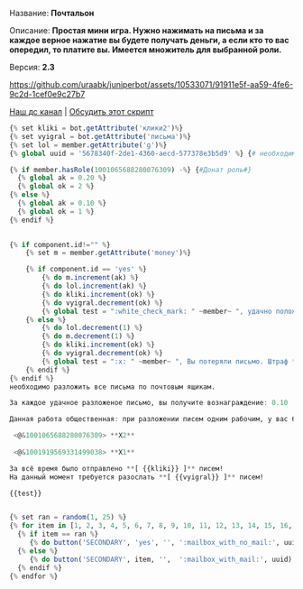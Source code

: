 Название: **Почтальон**

Описание: **Простая мини игра. Нужно нажимать на письма и за каждое верное нажатие вы будете получать деньги, а если кто то вас опередил, то платите вы. Имеется множитель для выбранной роли.**

Версия: **2.3**

https://github.com/uraabk/juniperbot/assets/10533071/91911e5f-aa59-4fe6-9c2d-1cef0e9c27b7


[Наш дс канал](https://discord.gg/TwKWBPrffE) | [Обсудить этот скрипт](https://discord.com/channels/1117328976097067008/1118285630301012108/1118285630301012108)

```Julia
{% set kliki = bot.getAttribute('клики2')%}
{% set vyigral = bot.getAttribute('письма')%}
{% set lol = member.getAttribute('g')%}
{% global uuid = '5678340f-2de1-4360-aecd-577378e3b5d9' %} {# необходимо изменить #}

{% if member.hasRole(1001065688280076309) -%} {#Донат роль#}
  {% global ak = 0.20 %}
  {% global ok = 2 %}
{% else %}
  {% global ak = 0.10 %}
  {% global ok = 1 %}
{% endif %}

 
{% if component.id!="" %}
    {% set m = member.getAttribute('money')%}

	{% if component.id == 'yes' %}
		{% do m.increment(ak) %}
		{% do lol.increment(ak) %}
		{% do kliki.increment(ok) %}
		{% do vyigral.decrement(ok) %}
		{% global test = ":white_check_mark: " ~member~ ", удачно положил письмо: **" ~ lol ~ "/"~m~"** :Lokoin:" %}
	{% else %}
		{% do lol.decrement(1) %}
		{% do m.decrement(1) %}
		{% do kliki.increment(ok) %}
		{% do vyigral.decrement(ok) %}
		{% global test = ":x: " ~member~ ", Вы потеряли письмо. Штраф **-1/"~m~"** :Lokoin:" %}
	{% endif %}
{% endif %}
необходимо разложить все письма по почтовым ящикам.

За каждое удачное разложеное письмо, вы получите вознаграждение: 0.10 :Lokoin:.

Данная работа общественная: при разложении писем одним рабочим, у вас будет меняться расположение свободного почтового ящика.

 <@&1001065688280076309> **Х2**
 
 <@&1001919569331499038> **Х1**

За всё время было отправлено **[ {{kliki}} ]** писем!
На данный момент требуется разослать **[ {{vyigral}} ]** писем!

{{test}}


{% set ran = random(1, 25) %}
{% for item in [1, 2, 3, 4, 5, 6, 7, 8, 9, 10, 11, 12, 13, 14, 15, 16, 17, 18, 19, 20, 21, 22, 23, 24, 25] %}
  {% if item == ran %}
     {% do button('SECONDARY', 'yes', '', ':mailbox_with_no_mail:', uuid) %}
  {% else %}
     {% do button('SECONDARY', item, '',  ':mailbox_with_mail:', uuid) %}
  {% endif %}
{% endfor %}

```
